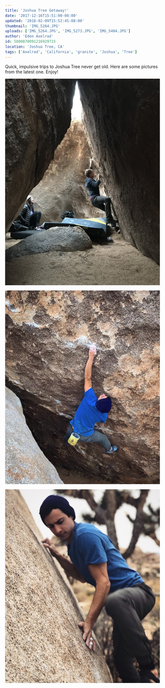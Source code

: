 ```yaml
---
title: 'Joshua Tree Getaway!'
date: '2017-12-16T15:51:00-08:00'
updated: '2018-02-09T15:52:45-08:00'
thumbnail: 'IMG_5264.JPG'
uploads: ['IMG_5264.JPG', 'IMG_5273.JPG', 'IMG_5404.JPG']
author: 'Eden Axelrad'
id: 5800870091216929715
location: 'Joshua Tree, CA'
tags: ['Axelrad', 'California', 'granite', 'Joshua', 'Tree']
---
```


Quick, impulsive trips to Joshua Tree never get old. Here are some pictures from the latest one. Enjoy!

![Ollie on Muligan 2](uploads/IMG_5264.JPG)

![The length reach on Kandahar](uploads/IMG_5273.JPG)

![Slab Life](uploads/IMG_5404.JPG)
